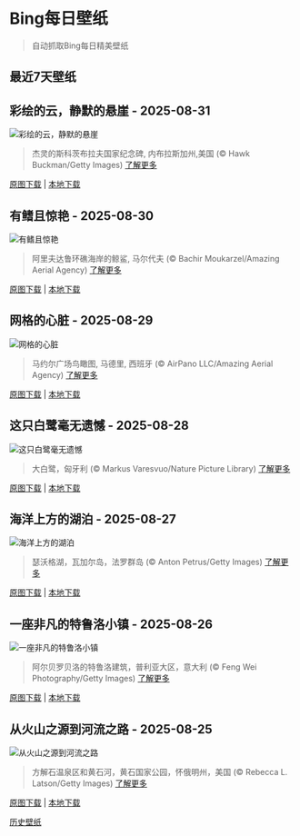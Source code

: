 # Bing每日壁纸

> 自动抓取Bing每日精美壁纸

## 最近7天壁纸

## 彩绘的云，静默的悬崖 - 2025-08-31
![彩绘的云，静默的悬崖](https://cn.bing.com/th?id=OHR.ScottsBluff_ZH-CN0292735112_UHD.jpg&rf=LaDigue_UHD.jpg&pid=hp&w=3840&h=2160&rs=1&c=4)

> 杰灵的斯科茨布拉夫国家纪念碑‌, 内布拉斯加州,美国 (© Hawk Buckman/Getty Images)
> [了解更多](https://www.bing.com/search?q=%E6%96%AF%E7%A7%91%E8%8C%A8%E5%B8%83%E6%8B%89%E5%A4%AB%E5%9B%BD%E5%AE%B6%E7%BA%AA%E5%BF%B5%E7%A2%91&form=hpcapt&mkt=zh-cn)

[原图下载](https://cn.bing.com/th?id=OHR.ScottsBluff_ZH-CN0292735112_UHD.jpg&rf=LaDigue_UHD.jpg&pid=hp&w=3840&h=2160&rs=1&c=4) | [本地下载](images/2025/08/2025-08-31.jpg)



## 有鳍且惊艳 - 2025-08-30
![有鳍且惊艳](https://cn.bing.com/th?id=OHR.MaldivesWhaleShark_ZH-CN9975504316_UHD.jpg&rf=LaDigue_UHD.jpg&pid=hp&w=3840&h=2160&rs=1&c=4)

> 阿里夫达鲁环礁海岸的鲸鲨, 马尔代夫 (© Bachir Moukarzel/Amazing Aerial Agency)
> [了解更多](https://www.bing.com/search?q=%E5%9B%BD%E9%99%85%E9%B2%B8%E9%B2%A8%E6%97%A5&form=hpcapt&mkt=zh-cn)

[原图下载](https://cn.bing.com/th?id=OHR.MaldivesWhaleShark_ZH-CN9975504316_UHD.jpg&rf=LaDigue_UHD.jpg&pid=hp&w=3840&h=2160&rs=1&c=4) | [本地下载](images/2025/08/2025-08-30.jpg)



## 网格的心脏 - 2025-08-29
![网格的心脏](https://cn.bing.com/th?id=OHR.PlazaMayor_ZH-CN4576498488_UHD.jpg&rf=LaDigue_UHD.jpg&pid=hp&w=3840&h=2160&rs=1&c=4)

> 马约尔广场鸟瞰图, 马德里, 西班牙 (© AirPano LLC/Amazing Aerial Agency)
> [了解更多](https://www.bing.com/search?q=%E9%A9%AC%E5%BE%B7%E9%87%8C%E9%A9%AC%E7%BA%A6%E5%B0%94%E5%B9%BF%E5%9C%BA&form=hpcapt&mkt=zh-cn)

[原图下载](https://cn.bing.com/th?id=OHR.PlazaMayor_ZH-CN4576498488_UHD.jpg&rf=LaDigue_UHD.jpg&pid=hp&w=3840&h=2160&rs=1&c=4) | [本地下载](images/2025/08/2025-08-29.jpg)



## 这只白鹭毫无遗憾 - 2025-08-28
![这只白鹭毫无遗憾](https://cn.bing.com/th?id=OHR.WhiteEgret_ZH-CN4425921150_UHD.jpg&rf=LaDigue_UHD.jpg&pid=hp&w=3840&h=2160&rs=1&c=4)

> 大白鹭，匈牙利 (© Markus Varesvuo/Nature Picture Library)
> [了解更多](https://www.bing.com/search?q=%E5%A4%A7%E7%99%BD%E9%B9%AD&form=hpcapt&mkt=zh-cn)

[原图下载](https://cn.bing.com/th?id=OHR.WhiteEgret_ZH-CN4425921150_UHD.jpg&rf=LaDigue_UHD.jpg&pid=hp&w=3840&h=2160&rs=1&c=4) | [本地下载](images/2025/08/2025-08-28.jpg)



## 海洋上方的湖泊 - 2025-08-27
![海洋上方的湖泊](https://cn.bing.com/th?id=OHR.FaroeLake_ZH-CN3977660997_UHD.jpg&rf=LaDigue_UHD.jpg&pid=hp&w=3840&h=2160&rs=1&c=4)

> 瑟沃格湖，瓦加尔岛，法罗群岛 (© Anton Petrus/Getty Images)
> [了解更多](https://www.bing.com/search?q=%E7%91%9F%E6%B2%83%E6%A0%BC%E6%B9%96&form=hpcapt&mkt=zh-cn)

[原图下载](https://cn.bing.com/th?id=OHR.FaroeLake_ZH-CN3977660997_UHD.jpg&rf=LaDigue_UHD.jpg&pid=hp&w=3840&h=2160&rs=1&c=4) | [本地下载](images/2025/08/2025-08-27.jpg)



## 一座非凡的特鲁洛小镇 - 2025-08-26
![一座非凡的特鲁洛小镇](https://cn.bing.com/th?id=OHR.TrulliHouses_ZH-CN3856452406_UHD.jpg&rf=LaDigue_UHD.jpg&pid=hp&w=3840&h=2160&rs=1&c=4)

> 阿尔贝罗贝洛的特鲁洛建筑，普利亚大区，意大利 (© Feng Wei Photography/Getty Images)
> [了解更多](https://www.bing.com/search?q=%E9%98%BF%E5%B0%94%E8%B4%9D%E7%BD%97%E8%B4%9D%E6%B4%9B&form=hpcapt&mkt=zh-cn)

[原图下载](https://cn.bing.com/th?id=OHR.TrulliHouses_ZH-CN3856452406_UHD.jpg&rf=LaDigue_UHD.jpg&pid=hp&w=3840&h=2160&rs=1&c=4) | [本地下载](images/2025/08/2025-08-26.jpg)



## 从火山之源到河流之路 - 2025-08-25
![从火山之源到河流之路](https://cn.bing.com/th?id=OHR.YellowstoneRiver_ZH-CN3716808579_UHD.jpg&rf=LaDigue_UHD.jpg&pid=hp&w=3840&h=2160&rs=1&c=4)

> 方解石温泉区和黄石河，黄石国家公园，怀俄明州，美国 (© Rebecca L. Latson/Getty Images)
> [了解更多](https://www.bing.com/search?q=%E9%BB%84%E7%9F%B3%E6%B2%B3&form=hpcapt&mkt=zh-cn)

[原图下载](https://cn.bing.com/th?id=OHR.YellowstoneRiver_ZH-CN3716808579_UHD.jpg&rf=LaDigue_UHD.jpg&pid=hp&w=3840&h=2160&rs=1&c=4) | [本地下载](images/2025/08/2025-08-25.jpg)



[历史壁纸](images/)

